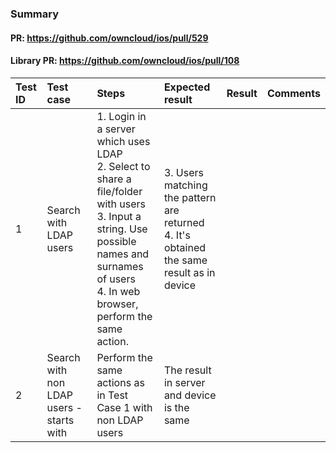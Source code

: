 ###  Summary 

#### PR: https://github.com/owncloud/ios/pull/529
#### Library PR: https://github.com/owncloud/ios/pull/108


Test ID| Test case     | Steps           | Expected result | Result | Comments
|:----|:------------- |:---------------|:-------------|:-------------:|:------------
|1| Search with LDAP users| 1. Login in a server which uses LDAP<br> 2. Select to share a file/folder with users<br> 3. Input a string. Use possible names and surnames of users<br> 4. In web browser, perform the same action.| 3. Users matching the pattern are returned <br> 4. It's obtained the same result as in device
|2| Search with non LDAP users - starts with | Perform the same actions as in Test Case 1 with non LDAP users| The result in server and device is the same
